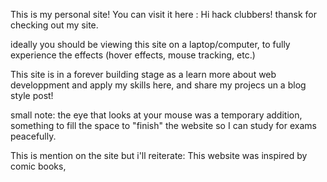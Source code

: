 This is my personal site! 
You can visit it here :
Hi hack clubbers! thansk for checking out my site. 

ideally you should be viewing this site on a laptop/computer, to fully experience the effects (hover effects, mouse tracking, etc.)

This site is in a forever building stage as a learn more about web developpment and apply my skills here, and share my projecs un a blog style post! 

small note: the eye that looks at your mouse was a temporary addition, something to fill the space to "finish" the website so I can study for exams peacefully. 

This is mention on the site but i'll reiterate: 
This website was inspired by comic books, 